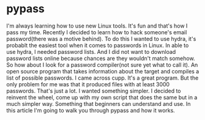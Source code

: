 # pypass

I'm always learning how to use new Linux tools. It's fun and that's how I pass my time. Recently I decided to learn how to hack someone's email password(there was a motive behind). To do this I wanted to use hydra, it's probablt the easiest tool when it comes to passwords in Linux. In able to use hydra, I needed password lists. And I did not want to download password lists online because chances are they wouldn't match somehow. So how about I look for a password compiler(not sure yet what to call it). An open source program that takes information about the target and compiles a list of possible passwords. I came across cupp. It's a great program. But the only problem for me was that it produced files with at least 3000 passwords. That's just a lot. I wanted something simpler. I decided to reinvent the wheel, come up with my own script that does the same but in a much simpler way. Something that beginners can understand and use. In this article I'm going to walk you through pypass and how it works.


